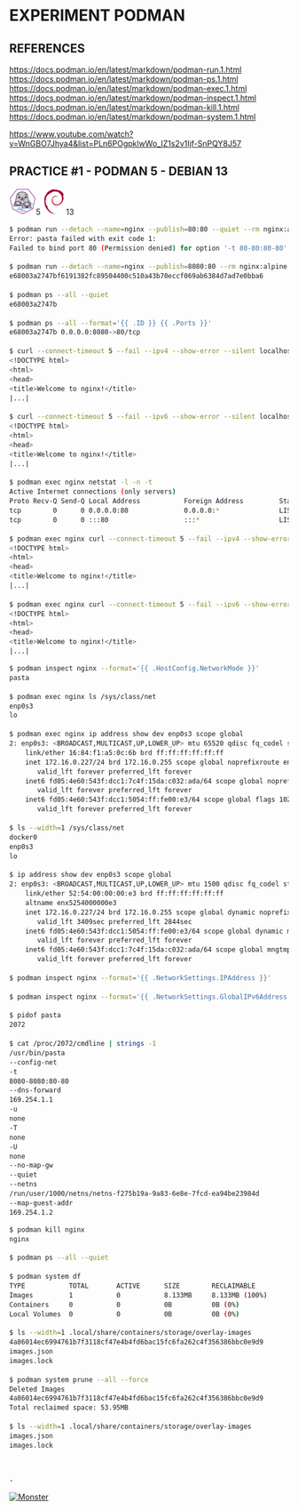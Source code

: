 # EXPERIMENT PODMAN

## REFERENCES

https://docs.podman.io/en/latest/markdown/podman-run.1.html  
https://docs.podman.io/en/latest/markdown/podman-ps.1.html  
https://docs.podman.io/en/latest/markdown/podman-exec.1.html  
https://docs.podman.io/en/latest/markdown/podman-inspect.1.html  
https://docs.podman.io/en/latest/markdown/podman-kill.1.html  
https://docs.podman.io/en/latest/markdown/podman-system.1.html

https://www.youtube.com/watch?v=WnGBO7Jhya4&list=PLn6POgpklwWo_IZ1s2v1Ijf-SnPQY8J57

## PRACTICE #1 - PODMAN 5 - DEBIAN 13

[![Podman](img/podman.webp "Podman")](https://podman.io)5
[![Debian](img/debian.webp "Debian")](https://debian.org)13

```bash
$ podman run --detach --name=nginx --publish=80:80 --quiet --rm nginx:alpine
Error: pasta failed with exit code 1:
Failed to bind port 80 (Permission denied) for option '-t 80-80:80-80'

$ podman run --detach --name=nginx --publish=8080:80 --rm nginx:alpine
e68003a2747bf6191382fc89504400c510a43b70eccf069ab6384d7ad7e0bba6

$ podman ps --all --quiet
e68003a2747b

$ podman ps --all --format='{{ .ID }} {{ .Ports }}'
e68003a2747b 0.0.0.0:8080->80/tcp

$ curl --connect-timeout 5 --fail --ipv4 --show-error --silent localhost:8080
<!DOCTYPE html>
<html>
<head>
<title>Welcome to nginx!</title>
|...|

$ curl --connect-timeout 5 --fail --ipv6 --show-error --silent localhost:8080
<!DOCTYPE html>
<html>
<head>
<title>Welcome to nginx!</title>
|...|

$ podman exec nginx netstat -l -n -t
Active Internet connections (only servers)
Proto Recv-Q Send-Q Local Address           Foreign Address         State
tcp        0      0 0.0.0.0:80              0.0.0.0:*               LISTEN
tcp        0      0 :::80                   :::*                    LISTEN

$ podman exec nginx curl --connect-timeout 5 --fail --ipv4 --show-error --silent localhost
<!DOCTYPE html>
<html>
<head>
<title>Welcome to nginx!</title>
|...|

$ podman exec nginx curl --connect-timeout 5 --fail --ipv6 --show-error --silent localhost
<!DOCTYPE html>
<html>
<head>
<title>Welcome to nginx!</title>
|...|
```

```bash
$ podman inspect nginx --format='{{ .HostConfig.NetworkMode }}'
pasta

$ podman exec nginx ls /sys/class/net
enp0s3
lo

$ podman exec nginx ip address show dev enp0s3 scope global
2: enp0s3: <BROADCAST,MULTICAST,UP,LOWER_UP> mtu 65520 qdisc fq_codel state UNKNOWN qlen 1000
    link/ether 16:84:f1:a5:0c:6b brd ff:ff:ff:ff:ff:ff
    inet 172.16.0.227/24 brd 172.16.0.255 scope global noprefixroute enp0s3
       valid_lft forever preferred_lft forever
    inet6 fd05:4e60:543f:dcc1:7c4f:15da:c032:ada/64 scope global noprefixroute flags 102
       valid_lft forever preferred_lft forever
    inet6 fd05:4e60:543f:dcc1:5054:ff:fe00:e3/64 scope global flags 102
       valid_lft forever preferred_lft forever

$ ls --width=1 /sys/class/net
docker0
enp0s3
lo

$ ip address show dev enp0s3 scope global
2: enp0s3: <BROADCAST,MULTICAST,UP,LOWER_UP> mtu 1500 qdisc fq_codel state UP group default qlen 1000
    link/ether 52:54:00:00:00:e3 brd ff:ff:ff:ff:ff:ff
    altname enx5254000000e3
    inet 172.16.0.227/24 brd 172.16.0.255 scope global dynamic noprefixroute enp0s3
       valid_lft 3409sec preferred_lft 2844sec
    inet6 fd05:4e60:543f:dcc1:5054:ff:fe00:e3/64 scope global dynamic mngtmpaddr proto kernel_ra
       valid_lft forever preferred_lft forever
    inet6 fd05:4e60:543f:dcc1:7c4f:15da:c032:ada/64 scope global mngtmpaddr noprefixroute
       valid_lft forever preferred_lft forever

$ podman inspect nginx --format='{{ .NetworkSettings.IPAddress }}'

$ podman inspect nginx --format='{{ .NetworkSettings.GlobalIPv6Address }}'

$ pidof pasta
2072

$ cat /proc/2072/cmdline | strings -1
/usr/bin/pasta
--config-net
-t
8080-8080:80-80
--dns-forward
169.254.1.1
-u
none
-T
none
-U
none
--no-map-gw
--quiet
--netns
/run/user/1000/netns/netns-f275b19a-9a83-6e8e-7fcd-ea94be23984d
--map-guest-addr
169.254.1.2
```

```bash
$ podman kill nginx
nginx

$ podman ps --all --quiet

$ podman system df
TYPE           TOTAL       ACTIVE      SIZE        RECLAIMABLE
Images         1           0           8.133MB     8.133MB (100%)
Containers     0           0           0B          0B (0%)
Local Volumes  0           0           0B          0B (0%)

$ ls --width=1 .local/share/containers/storage/overlay-images
4a86014ec6994761b7f3118cf47e4b4fd6bac15fc6fa262c4f356386bbc0e9d9
images.json
images.lock

$ podman system prune --all --force
Deleted Images
4a86014ec6994761b7f3118cf47e4b4fd6bac15fc6fa262c4f356386bbc0e9d9
Total reclaimed space: 53.95MB

$ ls --width=1 .local/share/containers/storage/overlay-images
images.json
images.lock
```

&nbsp;

`-`

[![Monster](https://avatars.githubusercontent.com/u/47848582?s=96&v=4 "Boo!")](../README.md)
